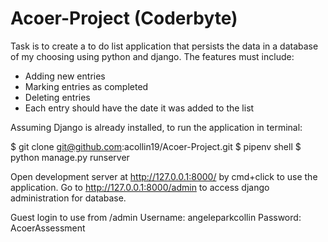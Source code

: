 # Acoer-Project (Coderbyte)
Task is to create a to do list application that persists the data in a database of my choosing using python and django. The features must include:
- Adding new entries
- Marking entries as completed
- Deleting entries
- Each entry should have the date it was added to the list

Assuming Django is already installed, to run the application in terminal:

$ git clone git@github.com:acollin19/Acoer-Project.git
$ pipenv shell
$ python manage.py runserver

Open development server at http://127.0.0.1:8000/ by cmd+click to use the application.
Go to http://127.0.0.1:8000/admin to access django administration for database.

Guest login to use from /admin
Username: angeleparkcollin
Password: AcoerAssessment